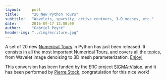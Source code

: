```yaml
---
layout:     post
title:      "20 New Python Tours"
subtitle:   "Wavelets, sparsity, active contours, 3-D meshes, etc."
date:       2016-09-17 12:00:00
author:     "Gabriel Peyré"
header-img: "../img/ecriture.jpg"
---
```


A set of 20 new [Numerical Tours](http://www.numerical-tours.com/python/) in Python has just been released. It consists in all the most important Numerical Tours, and covers all the topics, from Wavelet image denoising to 3D mesh parameterization. [Enjoy!](http://www.numerical-tours.com/python/)

This conversion has been funded by the ERC project [SIGMA-Vision](gpeyre.github.io/sigma-vision/), and it has been performed by [Pierre Stock](https://github.com/pierrestock), congratulation for this nice work!
